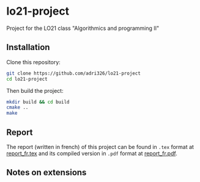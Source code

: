 # lo21-project

Project for the LO21 class "Algorithmics and programming II"

## Installation

Clone this repository:

```sh
git clone https://github.com/adri326/lo21-project
cd lo21-project
```

Then build the project:

```sh
mkdir build && cd build
cmake ..
make
```

## Report

The report (written in french) of this project can be found in `.tex` format at [report_fr.tex](./report_fr.tex) and its compiled version in `.pdf` format at [report_fr.pdf](./report_fr.pdf).

## Notes on extensions

<!-- By default, this project builds as a faithful implementation of what is described in the report.
Some functions, however, can be rewritten in a more optimized way in C.
To enable such rewrite, call `cmake` with the following argument:

```sh
cmake -DFAITHFUL_IMPLEMENTATION:BOOL=OFF ..
``` -->
